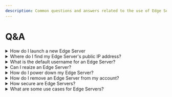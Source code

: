 ```yaml
---
description: Common questions and answers related to the use of Edge Servers.
---
```


# Q\&A

<details>

<summary>How do I launch a new Edge Server</summary>

Launching an Edge Server is incredibly fast, and most deployments complete in under a minute. To launch a new Edge Server, first sign in to your Edge Account:&#x20;

[https://ed.ge/account](https://ed.ge/account)

Next, select `Serves` in the left hand menu and then click the `Deploy Server` button:

<img src="../.gitbook/assets/Screenshot 2023-02-26 at 12.51.44.png" alt="" data-size="original">

Now select the `Network Region` that you want to deploy your Edge Server within, and the `Operating System` that you want your Edge Server to run.

Then set the `Server Specs` that you need. This is the `vCPU`, `RAM`, `Disk` and `Network performance` that you want your Edge Server to have access to:

<img src="../.gitbook/assets/Screenshot 2023-02-26 at 12.54.23.png" alt="" data-size="original">

Next set a `Server Name`, `Hostname` and `Password` for your Edge Server. These can be whatever you want them to be, but they will be prepopulated with unique defaults for you. If you want to use the defaults, make sure that you copy them to somewhere safe like a password manager before you deploy you Edge Server.

And finally hit the `Deploy` button. Your Edge Server will be deployed and you will be notifed when it comes online:

<img src="../.gitbook/assets/Screenshot 2023-02-26 at 12.58.36.png" alt="" data-size="original">

<img src="../.gitbook/assets/Screenshot 2023-02-26 at 13.00.54.png" alt="" data-size="original">

</details>

<details>

<summary>Where do I find my Edge Server's public IP address?</summary>

If you do not know your Edge Server’s IP address, you can find it in your Edge Account:

<img src="../.gitbook/assets/Screenshot-2023-02-25-at-23.45.18.png" alt="" data-size="original">

</details>

<details>

<summary>What is the default username for an Edge Server?</summary>

The default username is `root` on most operating systems supported by Edge Server, including Ubuntu, Debian, CentOS and AlamaLinux.

</details>

<details>

<summary>Can I reaize an Edge Server?</summary>

Yes! Head to your servers page in the account system and select the `Resize` tab:

<img src="../.gitbook/assets/Screenshot 2023-02-26 at 23.06.12.png" alt="" data-size="original">

You can set the `Server Specs` that you need, resizing up or down from the configuration that you selected when the Edge Server was first deployed. This is the `vCPU`, `RAM`, `Disk` and `Network performance` that you want your Edge Server to have access to

</details>

<details>

<summary>How do I power down my Edge Server?</summary>

Head to your servers page in the account system and click on the `On` button towards the top right of the screen:

<img src="../.gitbook/assets/Screenshot 2023-02-26 at 23.08.13.png" alt="" data-size="original">

You will be prompted to confirm that you want to power down your Edge Server. Select `Continue` to do so:

<img src="../.gitbook/assets/Screenshot 2023-02-26 at 23.08.17.png" alt="" data-size="original">

Your Edge Server is now turned off. You can turn it back on using the same button.

</details>

<details>

<summary>How do I remove an Edge Server from my account?</summary>

Removing an Edge Server is fast adn easy. Head to your servers page in the account system, then click on the `Destroy` tab:

<img src="../.gitbook/assets/Screenshot 2023-02-26 at 13.00.58.png" alt="" data-size="original">

You will be promoted to confirm that your want to destroy the server. To do so, click `Yes, Destroy Server`:

<img src="../.gitbook/assets/Screenshot 2023-02-26 at 13.01.01.png" alt="" data-size="original">

Your Edge Server has now been removed.

</details>

<details>

<summary>How secure are Edge Servers?</summary>

Very! Edge Servers are run in conjunction with contracted companies working in partnership with Edge Network's not for profit organisation. Edge is committed to working with third-parties that maintain industry-leading security. Edge regularly audits its partner's operations to ensure that they fully implement our security, uptime and redundancy requirements.

</details>

<details>

<summary>What are some use cases for Edge Servers?</summary>

See the `Use Cases` page in the docs:&#x20;

[https://docs.edge.network/getting-started/use-cases](https://docs.edge.network/getting-started/use-cases)

</details>
